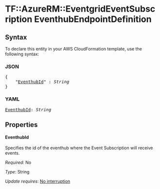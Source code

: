 # TF::AzureRM::EventgridEventSubscription EventhubEndpointDefinition

## Syntax

To declare this entity in your AWS CloudFormation template, use the following syntax:

### JSON

<pre>
{
    "<a href="#eventhubid" title="EventhubId">EventhubId</a>" : <i>String</i>
}
</pre>

### YAML

<pre>
<a href="#eventhubid" title="EventhubId">EventhubId</a>: <i>String</i>
</pre>

## Properties

#### EventhubId

Specifies the id of the eventhub where the Event Subscription will receive events.

_Required_: No

_Type_: String

_Update requires_: [No interruption](https://docs.aws.amazon.com/AWSCloudFormation/latest/UserGuide/using-cfn-updating-stacks-update-behaviors.html#update-no-interrupt)

